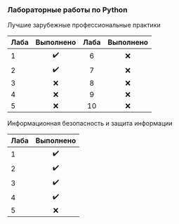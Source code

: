 ### Лабораторные работы по Python

Лучшие зарубежные профессиональные практики

| Лаба          | Выполнено     | Лаба          | Выполнено     |
| ------------- |:-------------:|:-------------:|:-------------:|
| 1             | :heavy_check_mark:|6             | :x:           |
| 2             | :heavy_check_mark:|7             | :x:           |
| 3             | :x:           |8             | :x:           |
| 4             | :x:           |9             | :x:           |
| 5             | :x:           |10             | :x:           |

Информационная безопасность и защита информации

| Лаба          | Выполнено     |
| ------------- |:-------------:|
| 1             | :heavy_check_mark:|
| 2             | :heavy_check_mark:|
| 3             | :heavy_check_mark:|
| 4             | :heavy_check_mark:|
| 5             | :x:               |
